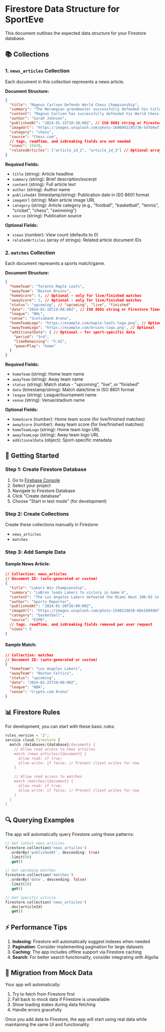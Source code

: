 # Firestore Data Structure for SportEve

This document outlines the expected data structure for your Firestore database.

## 📚 Collections

### 1. `news_articles` Collection

Each document in this collection represents a news article.

**Document Structure:**
```json
{
  "title": "Magnus Carlsen Defends World Chess Championship",
  "summary": "The Norwegian grandmaster successfully defended his title in a thrilling 14-game match against challenger Ian Nepomniachtchi, showcasing brilliant tactical play.",
  "content": "Magnus Carlsen has successfully defended his World Chess Championship title in a dramatic 14-game match against Russian grandmaster Ian Nepomniachtchi. The Norwegian champion won the match 7.5-6.5, securing his fifth consecutive world championship victory.\n\nThe match was a masterclass in modern chess, featuring complex opening theory, deep positional understanding, and brilliant tactical combinations. Carlsen's victory came in game 12, where he executed a stunning queen sacrifice that left commentators and fans in awe.\n\n\"I'm incredibly proud to have defended this title,\" Carlsen said after the match. \"Ian is a formidable opponent, and this victory means everything to me. Chess continues to evolve, and I'm honored to be part of this incredible journey.\"\n\nThe championship match drew record viewership, with millions of fans worldwide following the games live. The event has been credited with bringing chess to a new generation of players and fans.",
  "author": "Sarah Johnson",
  "publishedAt": "2024-01-15T10:30:00Z", // ISO 8601 string or Firestore Timestamp
  "imageUrl": "https://images.unsplash.com/photo-1606092195730-5d7b9af1efc5?w=800",
  "category": "chess",
  "source": "Chess.com",
  // tags, readTime, and isBreaking fields are not needed
  "views": 15420,
  "relatedArticles": ["article_id_2", "article_id_3"] // Optional array of related article IDs
}
```

**Required Fields:**
- `title` (string): Article headline
- `summary` (string): Brief description/excerpt
- `content` (string): Full article text
- `author` (string): Author name
- `publishedAt` (timestamp/string): Publication date in ISO 8601 format
- `imageUrl` (string): Main article image URL
- `category` (string): Article category (e.g., "football", "basketball", "tennis", "cricket", "chess", "swimming")
- `source` (string): Publication source

**Optional Fields:**
- `views` (number): View count (defaults to 0)
- `relatedArticles` (array of strings): Related article document IDs

### 2. `matches` Collection

Each document represents a sports match/game.

**Document Structure:**
```json
{
  "homeTeam": "Toronto Maple Leafs",
  "awayTeam": "Boston Bruins",
  "homeScore": 6, // Optional - only for live/finished matches
  "awayScore": 2, // Optional - only for live/finished matches
  "status": "upcoming", // "upcoming", "live", "finished"
  "date": "2024-01-16T19:00:00Z", // ISO 8601 string or Firestore Timestamp
  "league": "NHL",
  "venue": "Scotiabank Arena",
  "homeTeamLogo": "https://example.com/maple-leafs-logo.png", // Optional
  "awayTeamLogo": "https://example.com/bruins-logo.png", // Optional
  "additionalData": { // Optional - for sport-specific data
    "period": "3rd",
    "timeRemaining": "5:42",
    "powerPlay": "home"
  }
}
```

**Required Fields:**
- `homeTeam` (string): Home team name
- `awayTeam` (string): Away team name
- `status` (string): Match status - "upcoming", "live", or "finished"
- `date` (timestamp/string): Match date/time in ISO 8601 format
- `league` (string): League/tournament name
- `venue` (string): Venue/stadium name

**Optional Fields:**
- `homeScore` (number): Home team score (for live/finished matches)
- `awayScore` (number): Away team score (for live/finished matches)
- `homeTeamLogo` (string): Home team logo URL
- `awayTeamLogo` (string): Away team logo URL
- `additionalData` (object): Sport-specific metadata

## 🚀 Getting Started

### Step 1: Create Firestore Database
1. Go to [Firebase Console](https://console.firebase.google.com)
2. Select your project
3. Navigate to Firestore Database
4. Click "Create database"
5. Choose "Start in test mode" (for development)

### Step 2: Create Collections
Create these collections manually in Firestore:
- `news_articles`
- `matches`

### Step 3: Add Sample Data

#### Sample News Article:
```json
// Collection: news_articles
// Document ID: (auto-generated or custom)
{
  "title": "Lakers Win Championship",
  "summary": "LeBron leads Lakers to victory in Game 6",
  "content": "The Los Angeles Lakers defeated the Miami Heat 106-93 in Game 6 of the NBA Finals...",
  "author": "Sports Reporter",
  "publishedAt": "2024-01-20T20:00:00Z",
  "imageUrl": "https://images.unsplash.com/photo-1546519638-68e109498ffc?w=800",
  "category": "basketball",
  "source": "ESPN",
  // tags, readTime, and isBreaking fields removed per user request
  "views": 0
}
```

#### Sample Match:
```json
// Collection: matches
// Document ID: (auto-generated or custom)
{
  "homeTeam": "Los Angeles Lakers",
  "awayTeam": "Boston Celtics",
  "status": "upcoming",
  "date": "2024-01-25T20:00:00Z",
  "league": "NBA",
  "venue": "Crypto.com Arena"
}
```

## 📊 Firestore Rules

For development, you can start with these basic rules:

```javascript
rules_version = '2';
service cloud.firestore {
  match /databases/{database}/documents {
    // Allow read access to news articles
    match /news_articles/{document} {
      allow read: if true;
      allow write: if false; // Prevent client writes for now
    }
    
    // Allow read access to matches
    match /matches/{document} {
      allow read: if true;
      allow write: if false; // Prevent client writes for now
    }
  }
}
```

## 🔍 Querying Examples

The app will automatically query Firestore using these patterns:

```dart
// Get latest news articles
firestore.collection('news_articles')
  .orderBy('publishedAt', descending: true)
  .limit(50)
  .get()

// Get upcoming matches
firestore.collection('matches')
  .orderBy('date', descending: false)
  .limit(20)
  .get()

// Get specific article
firestore.collection('news_articles')
  .doc(articleId)
  .get()
```

## ⚡ Performance Tips

1. **Indexing**: Firestore will automatically suggest indexes when needed
2. **Pagination**: Consider implementing pagination for large datasets
3. **Caching**: The app includes offline support via Firestore caching
4. **Search**: For better search functionality, consider integrating with Algolia

## 🔄 Migration from Mock Data

Your app will automatically:
1. Try to fetch from Firestore first
2. Fall back to mock data if Firestore is unavailable
3. Show loading states during data fetching
4. Handle errors gracefully

Once you add data to Firestore, the app will start using real data while maintaining the same UI and functionality.
